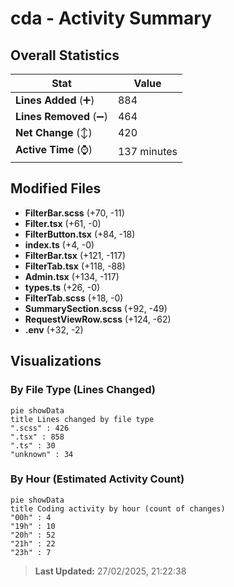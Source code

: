 # cda - Activity Summary 

## Overall Statistics

| Stat                   | Value                                                             |
| ---------------------- | ----------------------------------------------------------------- |
| **Lines Added** (➕)   | 884                                          |
| **Lines Removed** (➖) | 464                                        |
| **Net Change** (↕)    | 420                |
| **Active Time** (⌚)   | 137 minutes |


## Modified Files
- **FilterBar.scss** (+70, -11)
- **Filter.tsx** (+61, -0)
- **FilterButton.tsx** (+84, -18)
- **index.ts** (+4, -0)
- **FilterBar.tsx** (+121, -117)
- **FilterTab.tsx** (+118, -88)
- **Admin.tsx** (+134, -117)
- **types.ts** (+26, -0)
- **FilterTab.scss** (+18, -0)
- **SummarySection.scss** (+92, -49)
- **RequestViewRow.scss** (+124, -62)
- **.env** (+32, -2)

## Visualizations

### By File Type (Lines Changed)

```mermaid
pie showData
title Lines changed by file type
".scss" : 426
".tsx" : 858
".ts" : 30
"unknown" : 34
```

### By Hour (Estimated Activity Count)

```mermaid
pie showData
title Coding activity by hour (count of changes)
"00h" : 4
"19h" : 10
"20h" : 52
"21h" : 22
"23h" : 7
```


> **Last Updated:** 27/02/2025, 21:22:38